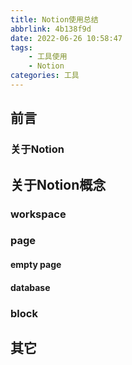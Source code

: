 ```yaml
---
title: Notion使用总结
abbrlink: 4b138f9d
date: 2022-06-26 10:58:47
tags:
	- 工具使用
	- Notion
categories: 工具
---
```



## 前言
### 关于Notion


## 关于Notion概念
### workspace

### page
#### empty page
#### database

### block


## 其它
